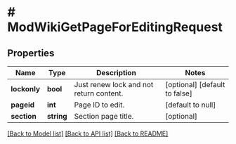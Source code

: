 # # ModWikiGetPageForEditingRequest

## Properties

Name | Type | Description | Notes
------------ | ------------- | ------------- | -------------
**lockonly** | **bool** | Just renew lock and not return content. | [optional] [default to false]
**pageid** | **int** | Page ID to edit. | [default to null]
**section** | **string** | Section page title. | [optional]

[[Back to Model list]](../../README.md#models) [[Back to API list]](../../README.md#endpoints) [[Back to README]](../../README.md)

